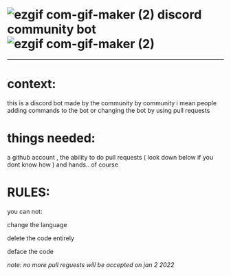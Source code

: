 # ![ezgif com-gif-maker (2)](https://user-images.githubusercontent.com/90879002/143207078-c7bc2092-99ac-491f-b9c8-8f5bc62cbd6a.gif) discord community bot ![ezgif com-gif-maker (2)](https://user-images.githubusercontent.com/90879002/143207087-c3ef3d53-59ad-42de-83d6-be8526fa1681.gif)

-----------------------------------


# context:

this is a discord bot made by the community by community i mean people adding commands to the bot or changing the bot by using pull requests


# things needed:

a github account , the ability to do pull requests ( look down below if you dont know how ) and hands.. of course



# RULES: 

you can not:

change the language 

delete the code entirely 

deface the code 






_note: no more pull reguests will be accepted on jan 2 2022_



